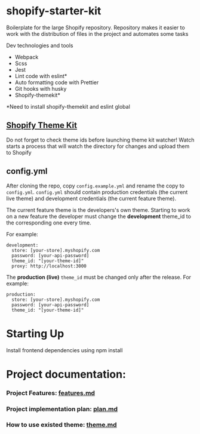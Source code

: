 # shopify-starter-kit

Boilerplate for the large Shopify repository. 
Repository makes it easier to work with the distribution of files in the project and automates some tasks


Dev technologies and tools
- Webpack
- Scss
- Jest
- Lint code with eslint*
- Auto formatting code with Prettier
- Git hooks with husky
- Shopify-themekit*

*Need to install shopify-themekit and eslint global 

## [Shopify Theme Kit](https://shopify.dev/tools/theme-kit)

Do not forget to check theme ids before launching theme kit watcher!
Watch starts a process that will watch the directory for changes and upload them to Shopify

## config.yml

After cloning the repo, copy `config.example.yml` and rename the copy to `config.yml`.
`config.yml` should contain production credentials (the current live theme) and development credentials (the current feature theme).

The current feature theme is the developers's own theme. Starting to work on a new feature the developer must change the **development** theme_id to the corresponding one every time.

For example:

```
development:
  store: [your-store].myshopify.com
  password: [your-api-password]
  theme_id: "[your-theme-id]"
  proxy: http://localhost:3000
```

The **production (live)** `theme_id` must be changed only after the release.
For example:

```
production:
  store: [your-store].myshopify.com
  password: [your-api-password]
  theme_id: "[your-theme-id]"
```

# Starting Up
Install frontend dependencies using npm install


# Project documentation:

### Project Features: [features.md](./docs/features.md)

### Project implementation plan: [plan.md](./docs/plan.md)

### How to use existed theme: [theme.md](./theme/theme.md)

